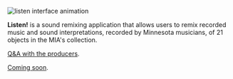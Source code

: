 ![listen interface animation](http://mia-wp-cdn.s3.amazonaws.com/wp-content/uploads/2014/06/Listenanimation1.gif)

**Listen!** is a sound remixing application that allows users to remix
recorded music and sound interpretations, recorded by Minnesota
musicians, of 21 objects in the MIA's collection.

[Q&A with the producers](http://new.artsmia.org/stories/we-asked-local-musicians-to-muse-about-masterpieces-they-created-one-themselves-at-the-june-third-thursday-you-can-play-with-the-sonic-results/).

[Coming soon](http://artsmia.org/listen-to-the-collection-listen-to-itself-as-remixed-by-you).
